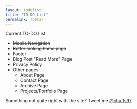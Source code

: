 ```yaml
---
layout: todolist
title: "TO-DO List"
permalink: /beta/
---
```


Current TO-DO List:

- ~~Mobile Navigation~~
- ~~Better looking home page~~
- ~~Footer~~
- Blog Post "Read More" Page
- Privacy Policy
- Other pages
  - About Page
  - Contact Page
  - Archive Page
  - Projects/Portfolio Page


Something not quite right with the site? Tweet me [@chuffs97](https://twitter.com/chuffs97 "My Twitter")
